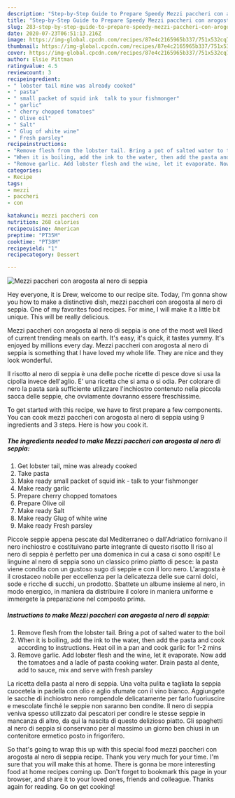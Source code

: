 ```yaml
---
description: "Step-by-Step Guide to Prepare Speedy Mezzi paccheri con arogosta al nero di seppia"
title: "Step-by-Step Guide to Prepare Speedy Mezzi paccheri con arogosta al nero di seppia"
slug: 283-step-by-step-guide-to-prepare-speedy-mezzi-paccheri-con-arogosta-al-nero-di-seppia
date: 2020-07-23T06:51:13.216Z
image: https://img-global.cpcdn.com/recipes/87e4c2165965b337/751x532cq70/mezzi-paccheri-con-arogosta-al-nero-di-seppia-recipe-main-photo.jpg
thumbnail: https://img-global.cpcdn.com/recipes/87e4c2165965b337/751x532cq70/mezzi-paccheri-con-arogosta-al-nero-di-seppia-recipe-main-photo.jpg
cover: https://img-global.cpcdn.com/recipes/87e4c2165965b337/751x532cq70/mezzi-paccheri-con-arogosta-al-nero-di-seppia-recipe-main-photo.jpg
author: Elsie Pittman
ratingvalue: 4.5
reviewcount: 3
recipeingredient:
- " lobster tail mine was already cooked"
- " pasta"
- " small packet of squid ink  talk to your fishmonger"
- " garlic"
- " cherry chopped tomatoes"
- " Olive oil"
- " Salt"
- " Glug of white wine"
- " Fresh parsley"
recipeinstructions:
- "Remove flesh from the lobster tail. Bring a pot of salted water to the boil"
- "When it is boiling, add the ink to the water, then add the pasta and cook according to instructions. Heat oil in a pan and cook garlic for 1-2 mins"
- "Remove garlic. Add lobster flesh and the wine, let it evaporate. Now add the tomatoes and a ladle of pasta cooking water. Drain pasta al dente, add to sauce, mix and serve with fresh parsley"
categories:
- Recipe
tags:
- mezzi
- paccheri
- con

katakunci: mezzi paccheri con 
nutrition: 268 calories
recipecuisine: American
preptime: "PT35M"
cooktime: "PT38M"
recipeyield: "1"
recipecategory: Dessert

---
```



![Mezzi paccheri con arogosta al nero di seppia](https://img-global.cpcdn.com/recipes/87e4c2165965b337/751x532cq70/mezzi-paccheri-con-arogosta-al-nero-di-seppia-recipe-main-photo.jpg)

Hey everyone, it is Drew, welcome to our recipe site. Today, I'm gonna show you how to make a distinctive dish, mezzi paccheri con arogosta al nero di seppia. One of my favorites food recipes. For mine, I will make it a little bit unique. This will be really delicious.

Mezzi paccheri con arogosta al nero di seppia is one of the most well liked of current trending meals on earth. It's easy, it's quick, it tastes yummy. It's enjoyed by millions every day. Mezzi paccheri con arogosta al nero di seppia is something that I have loved my whole life. They are nice and they look wonderful.

Il risotto al nero di seppia è una delle poche ricette di pesce dove si usa la cipolla invece dell&#39;aglio. E&#39; una ricetta che si ama o si odia. Per colorare di nero la pasta sarà sufficiente utilizzare l&#39;inchiostro contenuto nella piccola sacca delle seppie, che ovviamente dovranno essere freschissime.


To get started with this recipe, we have to first prepare a few components. You can cook mezzi paccheri con arogosta al nero di seppia using 9 ingredients and 3 steps. Here is how you cook it.

<!--inarticleads1-->

##### The ingredients needed to make Mezzi paccheri con arogosta al nero di seppia:

1. Get  lobster tail, mine was already cooked
1. Take  pasta
1. Make ready  small packet of squid ink - talk to your fishmonger
1. Make ready  garlic
1. Prepare  cherry chopped tomatoes
1. Prepare  Olive oil
1. Make ready  Salt
1. Make ready  Glug of white wine
1. Make ready  Fresh parsley


Piccole seppie appena pescate dal Mediterraneo o dall&#39;Adriatico fornivano il nero inchiostro e costituivano parte integrante di questo risotto Il riso al nero di seppia è perfetto per una domenica in cui a casa ci sono ospiti! Le linguine al nero di seppia sono un classico primo piatto di pesce: la pasta viene condita con un gustoso sugo di seppie e con il loro nero. L&#39;aragosta è il crostaceo nobile per eccellenza per la delicatezza delle sue carni dolci, sode e ricche di succhi, un prodotto. Sbattete un albume insieme al nero, in modo energico, in maniera da distribuire il colore in maniera uniforme e immergete la preparazione nel composto prima. 

<!--inarticleads2-->

##### Instructions to make Mezzi paccheri con arogosta al nero di seppia:

1. Remove flesh from the lobster tail. Bring a pot of salted water to the boil
1. When it is boiling, add the ink to the water, then add the pasta and cook according to instructions. Heat oil in a pan and cook garlic for 1-2 mins
1. Remove garlic. Add lobster flesh and the wine, let it evaporate. Now add the tomatoes and a ladle of pasta cooking water. Drain pasta al dente, add to sauce, mix and serve with fresh parsley


La ricetta della pasta al nero di seppia. Una volta pulita e tagliata la seppia cuocetela in padella con olio e aglio sfumate con il vino bianco. Aggiungete le sacche di inchiostro nero rompendole delicatamente per farlo fuoriuscire e mescolate finché le seppie non saranno ben condite. Il nero di seppia veniva spesso utilizzato dai pescatori per condire le stesse seppie in mancanza di altro, da qui la nascita di questo delizioso piatto. Gli spaghetti al nero di seppia si conservano per al massimo un giorno ben chiusi in un contenitore ermetico posto in frigorifero. 

So that's going to wrap this up with this special food mezzi paccheri con arogosta al nero di seppia recipe. Thank you very much for your time. I'm sure that you will make this at home. There is gonna be more interesting food at home recipes coming up. Don't forget to bookmark this page in your browser, and share it to your loved ones, friends and colleague. Thanks again for reading. Go on get cooking!
